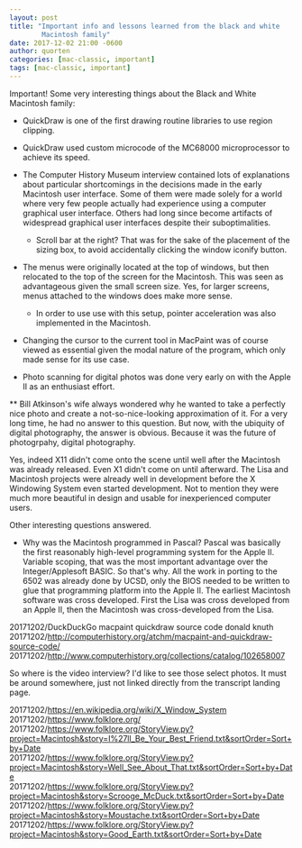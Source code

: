 ```yaml
---
layout: post
title: "Important info and lessons learned from the black and white
        Macintosh family"
date: 2017-12-02 21:00 -0600
author: quorten
categories: [mac-classic, important]
tags: [mac-classic, important]
---
```


Important!  Some very interesting things about the Black and White
Macintosh family:

* QuickDraw is one of the first drawing routine libraries to use
  region clipping.

* QuickDraw used custom microcode of the MC68000 microprocessor to
  achieve its speed.

* The Computer History Museum interview contained lots of explanations
  about particular shortcomings in the decisions made in the early
  Macintosh user interface.  Some of them were made solely for a world
  where very few people actually had experience using a computer
  graphical user interface.  Others had long since become artifacts of
  widespread graphical user interfaces despite their suboptimalities.

    * Scroll bar at the right?  That was for the sake of the placement
      of the sizing box, to avoid accidentally clicking the window
      iconify button.

* The menus were originally located at the top of windows, but then
  relocated to the top of the screen for the Macintosh.  This was seen
  as advantageous given the small screen size.  Yes, for larger
  screens, menus attached to the windows does make more sense.

    * In order to use use with this setup, pointer acceleration was
      also implemented in the Macintosh.

<!-- more -->

* Changing the cursor to the current tool in MacPaint was of course
  viewed as essential given the modal nature of the program, which
  only made sense for its use case.

* Photo scanning for digital photos was done very early on with the
  Apple II as an enthusiast effort.

** Bill Atkinson's wife always wondered why he wanted to take a
   perfectly nice photo and create a not-so-nice-looking approximation
   of it.  For a very long time, he had no answer to this question.
   But now, with the ubiquity of digital photography, the answer is
   obvious.  Because it was the future of photogrpahy, digital
   photography.

Yes, indeed X11 didn't come onto the scene until well after the
Macintosh was already released.  Even X1 didn't come on until
afterward.  The Lisa and Macintosh projects were already well in
development before the X Windowing System even started development.
Not to mention they were much more beautiful in design and usable for
inexperienced computer users.

Other interesting questions answered.

* Why was the Macintosh programmed in Pascal?  Pascal was basically
  the first reasonably high-level programming system for the Apple II.
  Variable scoping, that was the most important advantage over the
  Integer/Applesoft BASIC.  So that's why.  All the work in porting to
  the 6502 was already done by UCSD, only the BIOS needed to be
  written to glue that programming platform into the Apple II.  The
  earliest Macintosh software was cross developed.  First the Lisa was
  cross developed from an Apple II, then the Macintosh was
  cross-developed from the Lisa.

20171202/DuckDuckGo macpaint quickdraw source code donald knuth  
20171202/http://computerhistory.org/atchm/macpaint-and-quickdraw-source-code/  
20171202/http://www.computerhistory.org/collections/catalog/102658007

So where is the video interview?  I'd like to see those select photos.
It must be around somewhere, just not linked directly from the
transcript landing page.

20171202/https://en.wikipedia.org/wiki/X_Window_System  
20171202/https://www.folklore.org/  
20171202/https://www.folklore.org/StoryView.py?project=Macintosh&story=I%27ll_Be_Your_Best_Friend.txt&sortOrder=Sort+by+Date  
20171202/https://www.folklore.org/StoryView.py?project=Macintosh&story=Well_See_About_That.txt&sortOrder=Sort+by+Date  
20171202/https://www.folklore.org/StoryView.py?project=Macintosh&story=Scrooge_McDuck.txt&sortOrder=Sort+by+Date  
20171202/https://www.folklore.org/StoryView.py?project=Macintosh&story=Moustache.txt&sortOrder=Sort+by+Date  
20171202/https://www.folklore.org/StoryView.py?project=Macintosh&story=Good_Earth.txt&sortOrder=Sort+by+Date
